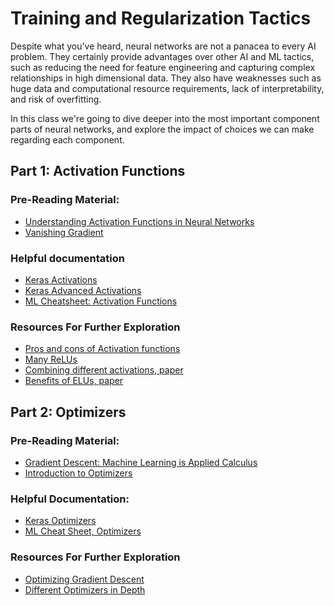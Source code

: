 # Training and Regularization Tactics

Despite what you’ve heard, neural networks are not a panacea to every AI problem. They certainly provide advantages over other AI and ML tactics, such as reducing the need for feature engineering and capturing complex relationships in high dimensional data. They also have weaknesses such as huge data and computational resource requirements, lack of interpretability, and risk of overfitting.

In this class we're going to dive deeper into the most important component parts of neural networks, and explore the impact of choices we can make regarding each component.

## Part 1: Activation Functions

### Pre-Reading Material:

* [Understanding Activation Functions in Neural Networks](https://medium.com/the-theory-of-everything/understanding-activation-functions-in-neural-networks-9491262884e0)
* [Vanishing Gradient](https://towardsdatascience.com/the-vanishing-gradient-problem-69bf08b15484)

### Helpful documentation

* [Keras Activations](https://keras.io/activations/)
* [Keras Advanced Activations](https://keras.io/layers/advanced-activations/)
* [ML Cheatsheet: Activation Functions](https://ml-cheatsheet.readthedocs.io/en/latest/activation_functions.html)

### Resources For Further Exploration

* [Pros and cons of Activation functions](https://yashuseth.blog/2018/02/11/which-activation-function-to-use-in-neural-networks/)
* [Many ReLUs](https://medium.com/tinymind/a-practical-guide-to-relu-b83ca804f1f7)
* [Combining different activations, paper](https://arxiv.org/abs/1801.09403v1)
* [Benefits of ELUs, paper](https://arxiv.org/abs/1511.07289v1)

## Part 2: Optimizers

### Pre-Reading Material:

* [Gradient Descent: Machine Learning is Applied Calculus](https://medium.com/tebs-lab/gradient-descent-604f6d6c116d)
* [Introduction to Optimizers](https://blog.algorithmia.com/introduction-to-optimizers/)

### Helpful Documentation:

* [Keras Optimizers](https://keras.io/optimizers/)
* [ML Cheat Sheet, Optimizers](https://ml-cheatsheet.readthedocs.io/en/latest/optimizers.html)

### Resources For Further Exploration

* [Optimizing Gradient Descent](http://ruder.io/optimizing-gradient-descent/)
* [Different Optimizers in Depth](https://towardsdatascience.com/types-of-optimization-algorithms-used-in-neural-networks-and-ways-to-optimize-gradient-95ae5d39529f)
